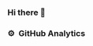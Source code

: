 ### Hi there 👋

<!--
**Kridsada-Wannasing/Kridsada-Wannasing** is a ✨ _special_ ✨ repository because its `README.md` (this file) appears on your GitHub profile.

Here are some ideas to get you started:

- 🔭 I’m currently working on ...
- 🌱 I’m currently learning ...
- 👯 I’m looking to collaborate on ...
- 🤔 I’m looking for help with ...
- 💬 Ask me about ...
- 📫 How to reach me: ...
- 😄 Pronouns: ...
- ⚡ Fun fact: ...
-->

### :gear: &nbsp;GitHub Analytics
<p align="center">
<a href="https://github.com/Harin3Bone%22%3E
  <img height="180em" src="https://github-readme-stats-eight-theta.vercel.app/api?username=Kridsada-Wannasing&show_icons=true&theme=vision-friendly-dark&include_all_commits=true&count_private=true%22/%3E
  <img height="180em" src="https://github-readme-stats-eight-theta.vercel.app/api/top-langs/?username=Kridsada-Wannasing&layout=compact&langs_count=8&theme=vision-friendly-dark%22/%3E
  <!-- <img src="https://github-readme-stats.vercel.app/api/top-langs/?username=Harin3Bone&theme=algolia%22%3E -->
</a>
</p>
